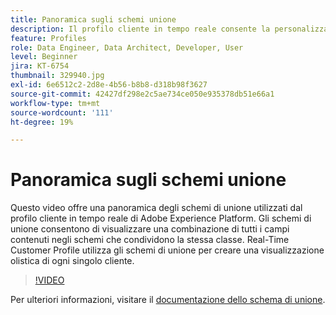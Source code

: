 ```yaml
---
title: Panoramica sugli schemi unione
description: Il profilo cliente in tempo reale consente la personalizzazione tra canali scalabile in ogni fase del percorso del cliente. È possibile abilitare i dati in batch o in streaming per Real-Time Customer Profile abilitando sia lo schema che il set di dati corrispondente.
feature: Profiles
role: Data Engineer, Data Architect, Developer, User
level: Beginner
jira: KT-6754
thumbnail: 329940.jpg
exl-id: 6e6512c2-2d8e-4b56-b8b8-d318b98f3627
source-git-commit: 42427df298e2c5ae734ce050e935378db51e66a1
workflow-type: tm+mt
source-wordcount: '111'
ht-degree: 19%

---
```


# Panoramica sugli schemi unione

Questo video offre una panoramica degli schemi di unione utilizzati dal profilo cliente in tempo reale di Adobe Experience Platform. Gli schemi di unione consentono di visualizzare una combinazione di tutti i campi contenuti negli schemi che condividono la stessa classe. Real-Time Customer Profile utilizza gli schemi di unione per creare una visualizzazione olistica di ogni singolo cliente.

>[!VIDEO](https://video.tv.adobe.com/v/329940?quality=12&learn=on)

Per ulteriori informazioni, visitare il [documentazione dello schema di unione](https://experienceleague.adobe.com/docs/experience-platform/profile/union-schemas/union-schema.html).

